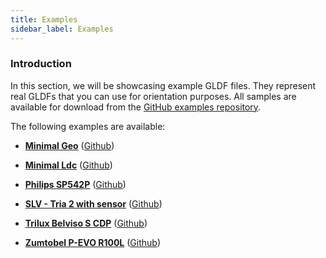 ```yaml
---
title: Examples
sidebar_label: Examples
---
```


### Introduction

In this section, we will be showcasing example GLDF files. They represent real GLDFs that you can use for orientation purposes. All samples are available for download from the [GitHub examples repository](https://github.com/globallightingdata/examples).

The following examples are available:

- [**Minimal Geo**](/docs/getting-started/examples/minimalgeo) ([Github](https://github.com/globallightingdata/examples/tree/master/Minimal%20Geo))

- [**Minimal Ldc**](/docs/getting-started/examples/minimalldc) ([Github](https://github.com/globallightingdata/examples/tree/master/Minimal%20LDC))

- [**Philips SP542P**](/docs/getting-started/examples/philips) ([Github](https://github.com/globallightingdata/examples/tree/master/Philips%20SP542P))

- [**SLV - Tria 2 with sensor**](/docs/getting-started/examples/slv) ([Github](https://github.com/globallightingdata/examples/tree/master/SLV%20-%20Tria%202%20with%20sensor))

- [**Trilux Belviso S CDP**](/docs/getting-started/examples/trilux) ([Github](https://github.com/globallightingdata/examples/tree/master/Trilux%20Belviso%20S%20CDP))

- [**Zumtobel P-EVO R100L**](/docs/getting-started/examples/zumtobel) ([Github](https://github.com/globallightingdata/examples/tree/master/Zumtobel%20P-EVO%20R100L))
